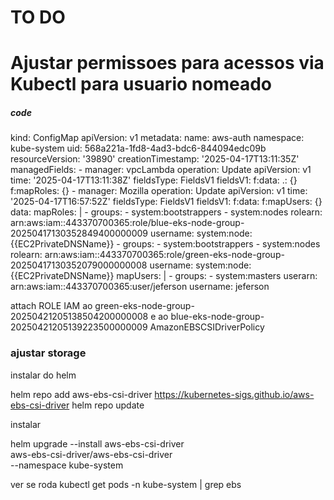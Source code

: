 # TO DO
# Ajustar permissoes para acessos via Kubectl para usuario nomeado
##### code
  kind: ConfigMap
  apiVersion: v1
  metadata:
    name: aws-auth
    namespace: kube-system
    uid: 568a221a-1fd8-4ad3-bdc6-844094edc09b
    resourceVersion: '39890'
    creationTimestamp: '2025-04-17T13:11:35Z'
    managedFields:
      - manager: vpcLambda
        operation: Update
        apiVersion: v1
        time: '2025-04-17T13:11:38Z'
        fieldsType: FieldsV1
        fieldsV1:
          f:data:
            .: {}
            f:mapRoles: {}
      - manager: Mozilla
        operation: Update
        apiVersion: v1
        time: '2025-04-17T16:57:52Z'
        fieldsType: FieldsV1
        fieldsV1:
          f:data:
            f:mapUsers: {}
  data:
    mapRoles: |
      - groups:
        - system:bootstrappers
        - system:nodes
        rolearn: arn:aws:iam::443370700365:role/blue-eks-node-group-20250417130352849400000009
        username: system:node:{{EC2PrivateDNSName}}
      - groups:
        - system:bootstrappers
        - system:nodes
        rolearn: arn:aws:iam::443370700365:role/green-eks-node-group-20250417130352079000000008
        username: system:node:{{EC2PrivateDNSName}}
    mapUsers: |
      - groups:
        - system:masters
        userarn: arn:aws:iam::443370700365:user/jeferson
        username: jeferson



attach ROLE IAM ao green-eks-node-group-20250421205138504200000008
e ao 
blue-eks-node-group-20250421205139223500000009 
AmazonEBSCSIDriverPolicy


### ajustar storage
instalar do helm 

helm repo add aws-ebs-csi-driver https://kubernetes-sigs.github.io/aws-ebs-csi-driver
helm repo update

instalar

helm upgrade --install aws-ebs-csi-driver \
  aws-ebs-csi-driver/aws-ebs-csi-driver \
  --namespace kube-system


ver se roda
kubectl get pods -n kube-system | grep ebs

